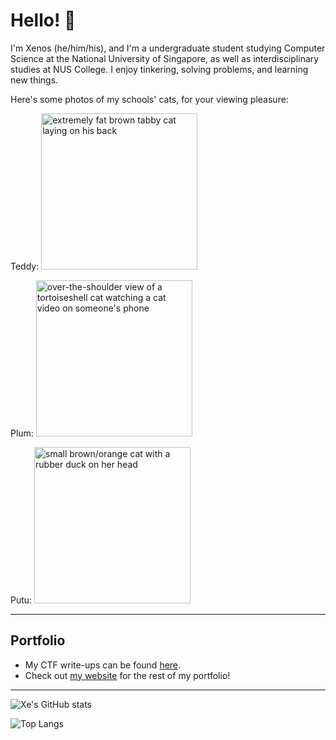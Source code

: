 # Hello! 💫

I'm Xenos (he/him/his), and I'm a undergraduate student studying Computer Science at the National University of Singapore, as well as interdisciplinary studies at NUS College. I enjoy tinkering, solving problems, and learning new things.

Here's some photos of my schools' cats, for your viewing pleasure:

Teddy:
<img src="https://user-images.githubusercontent.com/40383042/117833514-fafbfc00-b2a8-11eb-9bf1-c36bba423463.png" width="250" alt="extremely fat brown tabby cat laying on his back" />

Plum:
<img src="https://github.com/xenosf/xenosf/assets/40383042/b23e7ac0-3703-44a3-aa4b-19e862c00070" width="250" alt="over-the-shoulder view of a tortoiseshell cat watching a cat video on someone's phone" />

Putu:
<img src="https://github.com/xenosf/xenosf/assets/40383042/8c652ac4-a204-4cae-9006-611fb6272f25" width="250" alt="small brown/orange cat with a rubber duck on her head" />

---

## Portfolio
* My CTF write-ups can be found [here](https://blog.xenosf.io).
* Check out [my website](https://xenosf.io) for the rest of my portfolio!

___

![Xe's GitHub stats](https://github-readme-stats-flax-omega.vercel.app/api?username=xenosf&count_private=true&show_icons=true&theme=omni&include_all_commits=true&hide=stars&rank_icon=github)

![Top Langs](https://github-readme-stats-flax-omega.vercel.app/api/top-langs/?username=xenosf&theme=omni&layout=pie&exclude_repo=dotvim,nvim-config)
